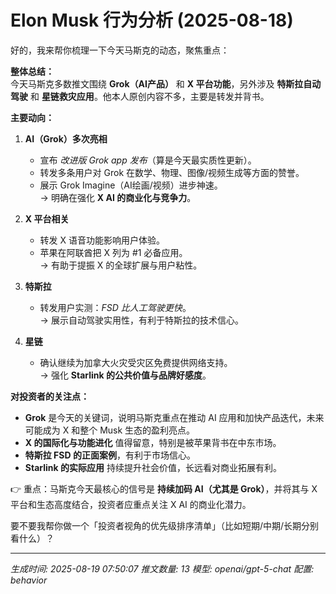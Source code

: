 # Elon Musk 行为分析 (2025-08-18)

好的，我来帮你梳理一下今天马斯克的动态，聚焦重点：

**整体总结：**  
今天马斯克多数推文围绕 **Grok（AI产品）** 和 **X 平台功能**，另外涉及 **特斯拉自动驾驶** 和 **星链救灾应用**。他本人原创内容不多，主要是转发并背书。

**主要动向：**  
1. **AI（Grok）多次亮相**  
   - 宣布 *改进版 Grok app 发布*（算是今天最实质性更新）。  
   - 转发多条用户对 Grok 在数学、物理、图像/视频生成等方面的赞誉。  
   - 展示 Grok Imagine（AI绘画/视频）进步神速。  
   → 明确在强化 **X AI 的商业化与竞争力**。  

2. **X 平台相关**  
   - 转发 X 语音功能影响用户体验。  
   - 苹果在阿联酋把 X 列为 #1 必备应用。  
   → 有助于提振 X 的全球扩展与用户粘性。  

3. **特斯拉**  
   - 转发用户实测：*FSD 比人工驾驶更快*。  
   → 展示自动驾驶实用性，有利于特斯拉的技术信心。  

4. **星链**  
   - 确认继续为加拿大火灾受灾区免费提供网络支持。  
   → 强化 **Starlink 的公共价值与品牌好感度**。  

**对投资者的关注点：**  
- **Grok** 是今天的关键词，说明马斯克重点在推动 AI 应用和加快产品迭代，未来可能成为 X 和整个 Musk 生态的盈利亮点。  
- **X 的国际化与功能进化** 值得留意，特别是被苹果背书在中东市场。  
- **特斯拉 FSD 的正面案例**，有利于市场信心。  
- **Starlink 的实际应用** 持续提升社会价值，长远看对商业拓展有利。  

👉 重点：马斯克今天最核心的信号是 **持续加码 AI（尤其是 Grok）**，并将其与 X 平台和生态高度结合，投资者应重点关注 X AI 的商业化潜力。  

要不要我帮你做一个「投资者视角的优先级排序清单」（比如短期/中期/长期分别看什么）？

---
*生成时间: 2025-08-19 07:50:07*
*推文数量: 13*
*模型: openai/gpt-5-chat*
*配置: behavior*
